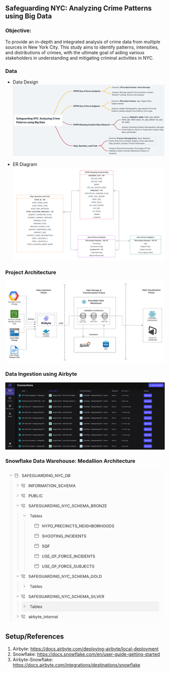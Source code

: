 ## Safeguarding NYC: Analyzing Crime Patterns using Big Data

### Objective: 
To provide an in-depth and integrated analysis of crime data from multiple sources in New York City. This study aims to identify patterns, intensities, and distributions of crimes, with the ultimate goal of aiding various stakeholders in understanding and mitigating criminal activities in NYC.

### Data
- Data Design
![](./images/dataset-analysis-design-updated.png)

- ER Diagram
![](./images/er-diagram.png)

### Project Architecture
![](./images/nyc-bd-architecture.jpeg)

### Data Ingestion using Airbyte
![](./images/ingestion_airbyte_snowflake.png)

### Snowflake Data Warehouse: Medallion Architecture
![](./images/snowflake_medallion_architecture.png)

## Setup/References
1. Airbyte: https://docs.airbyte.com/deploying-airbyte/local-deployment
2. Snowflake: https://docs.snowflake.com/en/user-guide-getting-started 
3. Airbyte-Snowflake: https://docs.airbyte.com/integrations/destinations/snowflake 


